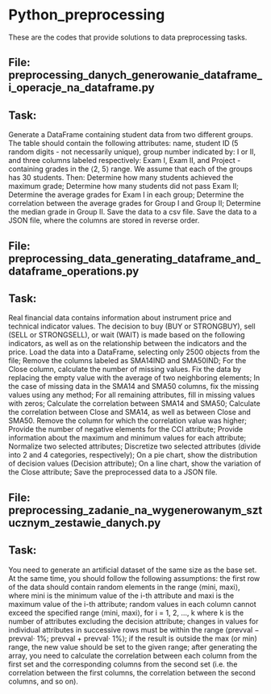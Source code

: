 # Python_preprocessing
These are the codes that provide solutions to data preprocessing tasks.

## File: preprocessing_danych_generowanie_dataframe_i_operacje_na_dataframe.py
## Task:
Generate a DataFrame containing student data from two different groups.
The table should contain the following attributes: name, student ID (5 random digits - not necessarily unique),
group number indicated by: I or II, and three columns labeled respectively: Exam I, Exam II, and Project - containing grades in the ⟨2, 5⟩ range.
We assume that each of the groups has 30 students. Then:
Determine how many students achieved the maximum grade;
Determine how many students did not pass Exam II;
Determine the average grades for Exam I in each group;
Determine the correlation between the average grades for Group I and Group II;
Determine the median grade in Group II.
Save the data to a csv file.
Save the data to a JSON file, where the columns are stored in reverse order.

## File: preprocessing_data_generating_dataframe_and_dataframe_operations.py
## Task:
Real financial data contains information about instrument price and technical indicator values.
The decision to buy (BUY or STRONGBUY), sell (SELL or STRONGSELL), or wait (WAIT) is made based on the following indicators,
as well as on the relationship between the indicators and the price.
Load the data into a DataFrame, selecting only 2500 objects from the file;
Remove the columns labeled as SMA14IND and SMA50IND;
For the Close column, calculate the number of missing values. Fix the data by replacing the empty value with the average of two neighboring elements;
In the case of missing data in the SMA14 and SMA50 columns, fix the missing values using any method;
For all remaining attributes, fill in missing values with zeros;
Calculate the correlation between SMA14 and SMA50;
Calculate the correlation between Close and SMA14, as well as between Close and SMA50. Remove the column for which the correlation value was higher;
Provide the number of negative elements for the CCI attribute;
Provide information about the maximum and minimum values for each attribute;
Normalize two selected attributes;
Discretize two selected attributes (divide into 2 and 4 categories, respectively);
On a pie chart, show the distribution of decision values (Decision attribute);
On a line chart, show the variation of the Close attribute;
Save the preprocessed data to a JSON file.

## File: preprocessing_zadanie_na_wygenerowanym_sztucznym_zestawie_danych.py
## Task:
You need to generate an artificial dataset of the same size as the base set. At the same time, you should follow the following assumptions:
the first row of the data should contain random elements in the range ⟨mini, maxi⟩,
where mini is the minimum value of the i-th attribute and maxi is the maximum value of the i-th attribute;
random values in each column cannot exceed the specified range ⟨mini, maxi⟩, for i = 1, 2, ..., k where k is the number of attributes excluding the decision attribute;
changes in values for individual attributes in successive rows must be within the range ⟨prevval − prevval· 1%; prevval + prevval· 1%⟩;
if the result is outside the max (or min) range, the new value should be set to the given range;
after generating the array, you need to calculate the correlation between each column from the first set and the corresponding columns from the second set
(i.e. the correlation between the first columns, the correlation between the second columns, and so on).
